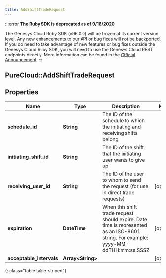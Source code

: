 ```yaml
---
title: AddShiftTradeRequest
---
```


:::error
**The Ruby SDK is deprecated as of 9/16/2020**

The Genesys Cloud Ruby SDK (v96.0.0) will be frozen at its current version level. Any new enhancements to our API or bug fixes will not be backported. If you do need to take advantage of new features or bug fixes outside the Genesys Cloud Ruby SDK, you will need to use the Genesys Cloud REST endpoints directly. More information can be found in the [Official Announcement](https://developer.mypurecloud.com/forum/t/announcement-genesys-cloud-ruby-sdk-end-of-life/8850).
:::


## PureCloud::AddShiftTradeRequest

## Properties

|Name | Type | Description | Notes|
|------------ | ------------- | ------------- | -------------|
| **schedule_id** | **String** | The ID of the schedule to which the initiating and receiving shifts belong | |
| **initiating_shift_id** | **String** | The ID of the shift that the initiating user wants to give up | |
| **receiving_user_id** | **String** | The ID of the user to whom to send the request (for use in direct trade requests) | [optional] |
| **expiration** | **DateTime** | When this shift trade request should expire. Date time is represented as an ISO-8601 string. For example: yyyy-MM-ddTHH:mm:ss.SSSZ | [optional] |
| **acceptable_intervals** | **Array&lt;String&gt;** |  | [optional] |
{: class="table table-striped"}


